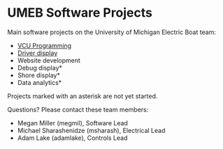 # UMEB Software Projects

Main software projects on the University of Michigan Electric Boat team:
* [VCU Programming](https://github.com/uofmelectricboat/tide-vcu)
* [Driver display](https://github.com/uofmelectricboat/tide-main-display)
* Website development
* Debug display*
* Shore display*
* Data analytics*

Projects marked with an asterisk are not yet started.

Questions? Please contact these team members:
* Megan Miller (megmil), Software Lead
* Michael Sharashenidze (msharash), Electrical Lead
* Adam Lake (adamlake), Controls Lead
